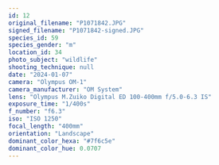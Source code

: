```yaml
---
id: 12
original_filename: "P1071842.JPG"
signed_filename: "P1071842-signed.JPG"
species_id: 59
species_gender: "m"
location_id: 34
photo_subject: "wildlife"
shooting_technique: null
date: "2024-01-07"
camera: "Olympus OM-1"
camera_manufacturer: "OM System"
lens: "Olympus M.Zuiko Digital ED 100-400mm f/5.0-6.3 IS"
exposure_time: "1/400s"
f_number: "f6.3"
iso: "ISO 1250"
focal_length: "400mm"
orientation: "Landscape"
dominant_color_hexa: "#7f6c5e"
dominant_color_hue: 0.0707
---
```

